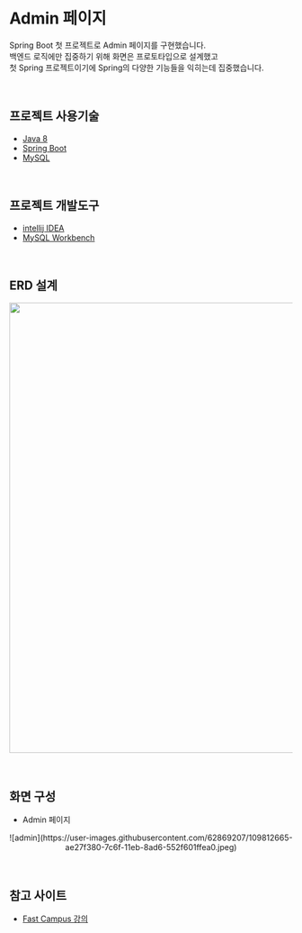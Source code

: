 # Admin 페이지

Spring Boot 첫 프로젝트로 Admin 페이지를 구현했습니다. <br>
백엔드 로직에만 집중하기 위해 화면은 프로토타입으로 설계했고 <br>
첫 Spring 프로젝트이기에 Spring의 다양한 기능들을 익히는데 집중했습니다.

<br>

## 프로젝트 사용기술
- [Java 8](https://docs.oracle.com/javase/8/docs/api/)
- [Spring Boot](https://docs.spring.io/spring-boot/docs/current/reference/htmlsingle)
- [MySQL](https://dev.mysql.com/doc/refman/8.0/en/)

<br>

## 프로젝트 개발도구
- [intellij IDEA](https://www.jetbrains.com/ko-kr/idea/)
- [MySQL Workbench](https://dev.mysql.com/downloads/workbench/)

<br>

## ERD 설계
<p align = "center">
<img src = "/images/erd.JPG" width = "800" height = "800"></img>
</p>

<br>

## 화면 구성
- Admin 페이지
<p align = "center">
    ![admin](https://user-images.githubusercontent.com/62869207/109812665-ae27f380-7c6f-11eb-8ad6-552f601ffea0.jpeg)
</p>

<br>

## 참고 사이트
- [Fast Campus 강의](https://www.fastcampus.co.kr/dev_online_javaend)
